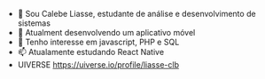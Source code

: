 - 👋 Sou Calebe Liasse, estudante de análise e desenvolvimento de sistemas
- 🌱 Atualment desenvolvendo um aplicativo móvel
- 💞️ Tenho interesse em javascript, PHP e SQL
- 📫 Atualamente estudando React Native
- UIVERSE https://uiverse.io/profile/liasse-clb
